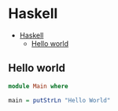 # Haskell

<!--ts-->
* [Haskell](hasekll.md#haskell)
   * [Hello world](hasekll.md#hello-world)

<!-- Added by: runner, at: Thu Aug  5 08:48:33 UTC 2021 -->

<!--te-->

## Hello world
```haskell
module Main where

main = putStrLn "Hello World"
```
